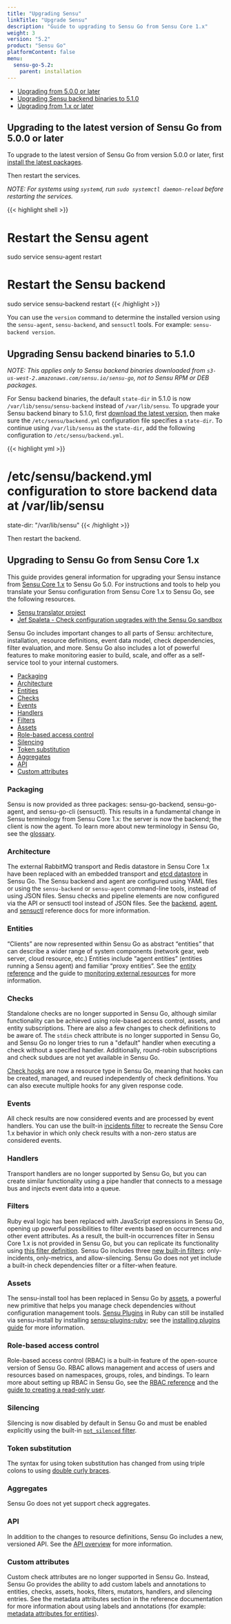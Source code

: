 ```yaml
---
title: "Upgrading Sensu"
linkTitle: "Upgrade Sensu"
description: "Guide to upgrading to Sensu Go from Sensu Core 1.x"
weight: 3
version: "5.2"
product: "Sensu Go"
platformContent: false
menu:
  sensu-go-5.2:
    parent: installation
---
```


- [Upgrading from 5.0.0 or later](#upgrading-to-the-latest-version-of-sensu-go-from-5-0-0-or-later)
- [Upgrading Sensu backend binaries to 5.1.0](#upgrading-sensu-backend-binaries-to-5-1-0)
- [Upgrading from 1.x or later](#upgrading-to-sensu-go-from-sensu-core-1-x)

## Upgrading to the latest version of Sensu Go from 5.0.0 or later

To upgrade to the latest version of Sensu Go from version 5.0.0 or later, first [install the latest packages][8].

Then restart the services.

_NOTE: For systems using `systemd`, run `sudo systemctl daemon-reload` before restarting the services._

{{< highlight shell >}}
# Restart the Sensu agent
sudo service sensu-agent restart

# Restart the Sensu backend
sudo service sensu-backend restart
{{< /highlight >}}

You can use the `version` command to determine the installed version using the `sensu-agent`, `sensu-backend`, and `sensuctl` tools. For example: `sensu-backend version`.

## Upgrading Sensu backend binaries to 5.1.0

_NOTE: This applies only to Sensu backend binaries downloaded from `s3-us-west-2.amazonaws.com/sensu.io/sensu-go`, not to Sensu RPM or DEB packages._

For Sensu backend binaries, the default `state-dir` in 5.1.0 is now `/var/lib/sensu/sensu-backend` instead of `/var/lib/sensu`.
To upgrade your Sensu backend binary to 5.1.0, first [download the latest version][23], then make sure the `/etc/sensu/backend.yml` configuration file specifies a `state-dir`.
To continue using `/var/lib/sensu` as the `state-dir`, add the following configuration to `/etc/sensu/backend.yml`.

{{< highlight yml >}}
# /etc/sensu/backend.yml configuration to store backend data at /var/lib/sensu
state-dir: "/var/lib/sensu"
{{< /highlight >}}

Then restart the backend.

## Upgrading to Sensu Go from Sensu Core 1.x

This guide provides general information for upgrading your Sensu instance from [Sensu Core 1.x][19] to Sensu Go 5.0.
For instructions and tools to help you translate your Sensu configuration from Sensu Core 1.x to Sensu Go, see the following resources.

- [Sensu translator project][18]
- [Jef Spaleta - Check configuration upgrades with the Sensu Go sandbox][25]

Sensu Go includes important changes to all parts of Sensu: architecture, installation, resource definitions, event data model, check dependencies, filter evaluation, and more.
Sensu Go also includes a lot of powerful features to make monitoring easier to build, scale, and offer as a self-service tool to your internal customers.

- [Packaging](#packaging)
- [Architecture](#architecture)
- [Entities](#entities)
- [Checks](#checks)
- [Events](#events)
- [Handlers](#handlers)
- [Filters](#filters)
- [Assets](#assets)
- [Role-based access control](#role-based-access-control)
- [Silencing](#silencing)
- [Token substitution](#token-substitution)
- [Aggregates](#aggregates)
- [API](#api)
- [Custom attributes](#custom-attributes)

### Packaging
Sensu is now provided as three packages: sensu-go-backend, sensu-go-agent, and sensu-go-cli (sensuctl).
This results in a fundamental change in Sensu terminology from Sensu Core 1.x: the server is now the backend; the client is now the agent.
To learn more about new terminology in Sensu Go, see the [glossary][1].

### Architecture
The external RabbitMQ transport and Redis datastore in Sensu Core 1.x have been replaced with an embedded transport and [etcd datastore][2] in Sensu Go.
The Sensu backend and agent are configured using YAML files or using the `sensu-backend` or `sensu-agent` command-line tools, instead of using JSON files.
Sensu checks and pipeline elements are now configured via the API or sensuctl tool instead of JSON files.
See the [backend][3], [agent][4], and [sensuctl][5] reference docs for more information. 

### Entities
“Clients” are now represented within Sensu Go as abstract “entities” that can describe a wider range of system components (network gear, web server, cloud resource, etc.)
Entities include “agent entities” (entities running a Sensu agent) and familiar “proxy entities”.
See the [entity reference][6] and the guide to [monitoring external resources][7] for more information.

### Checks
Standalone checks are no longer supported in Sensu Go, although similar functionality can be achieved using role-based access control, assets, and entity subscriptions.
There are also a few changes to check definitions to be aware of. The `stdin` check attribute is no longer supported in Sensu Go, and Sensu Go no longer tries to run a "default" handler when executing a check without a specified handler. Additionally, round-robin subscriptions and check subdues are not yet available in Sensu Go.

[Check hooks][8] are now a resource type in Sensu Go, meaning that hooks can be created, managed, and reused independently of check definitions.
You can also execute multiple hooks for any given response code.

### Events
All check results are now considered events and are processed by event handlers.
You can use the built-in [incidents filter][9] to recreate the Sensu Core 1.x behavior in which only check results with a non-zero status are considered events.

### Handlers
Transport handlers are no longer supported by Sensu Go, but you can create similar functionality using a pipe handler that connects to a message bus and injects event data into a queue.

### Filters
Ruby eval logic has been replaced with JavaScript expressions in Sensu Go, opening up powerful possibilities to filter events based on occurrences and other event attributes.
As a result, the built-in occurrences filter in Sensu Core 1.x is not provided in Sensu Go, but you can replicate its functionality using [this filter definition][10].
Sensu Go includes three [new built-in filters][11]: only-incidents, only-metrics, and allow-silencing.
Sensu Go does not yet include a built-in check dependencies filter or a filter-when feature.

### Assets
The sensu-install tool has been replaced in Sensu Go by [assets][12], a powerful new primitive that helps you manage check dependencies without configuration management tools.
[Sensu Plugins][21] in Ruby can still be installed via sensu-install by installing [sensu-plugins-ruby][20]; see the [installing plugins guide][22] for more information.

### Role-based access control
Role-based access control (RBAC) is a built-in feature of the open-source version of Sensu Go.
RBAC allows management and access of users and resources based on namespaces, groups, roles, and bindings.
To learn more about setting up RBAC in Sensu Go, see the [RBAC reference][13] and the [guide to creating a read-only user][14].

### Silencing
Silencing is now disabled by default in Sensu Go and must be enabled explicitly using the built-in [`not_silenced` filter][15].

### Token substitution
The syntax for using token substitution has changed from using triple colons to using [double curly braces][16].

### Aggregates
Sensu Go does not yet support check aggregates.

### API
In addition to the changes to resource definitions, Sensu Go includes a new, versioned API. See the [API overview][17] for more information.

### Custom attributes
Custom check attributes are no longer supported in Sensu Go.
Instead, Sensu Go provides the ability to add custom labels and annotations to entities, checks, assets, hooks, filters, mutators, handlers, and silencing entries.
See the metadata attributes section in the reference documentation for more information about using labels and annotations (for example: [metadata attributes for entities][24]).

[1]: ../../getting-started/glossary
[2]: https://github.com/etcd-io/etcd/tree/master/Documentation
[3]: ../../reference/backend
[4]: ../../reference/agent
[5]: ../../sensuctl/reference
[6]: ../../reference/entities
[7]: ../../guides/monitor-external-resources
[8]: ../../reference/hooks
[9]: ../../reference/filters#built-in-filter-only-incidents
[10]: ../../reference/filters/#handling-repeated-events
[11]: ../../reference/filters/#built-in-filters
[12]: ../../reference/assets
[13]: ../../reference/rbac
[14]: ../../guides/create-read-only-user
[15]: ../../reference/filters/#built-in-filter-allow-silencing
[16]: ../../reference/tokens
[17]: ../../api/overview
[18]: https://github.com/sensu/sensu-translator
[19]: /sensu-core/1.6/
[20]: https://packagecloud.io/sensu/community
[21]: https://github.com/sensu-plugins
[22]: ../plugins
[23]: ../../installation/install-sensu
[24]: ../../reference/entities#metadata-attributes
[25]: https://blog.sensu.io/check-configuration-upgrades-with-the-sensu-go-sandbox
